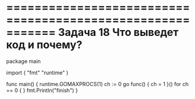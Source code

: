 ===========================================================
Задача 18
Что выведет код и почему?
===========================================================
package main

import (
	"fmt"
	"runtime"
)

func main() {
	runtime.GOMAXPROCS(1)
	ch := 0
	go func() {
		ch = 1
	}()
	for ch == 0 {
	}
	fmt.Println("finish")
}
